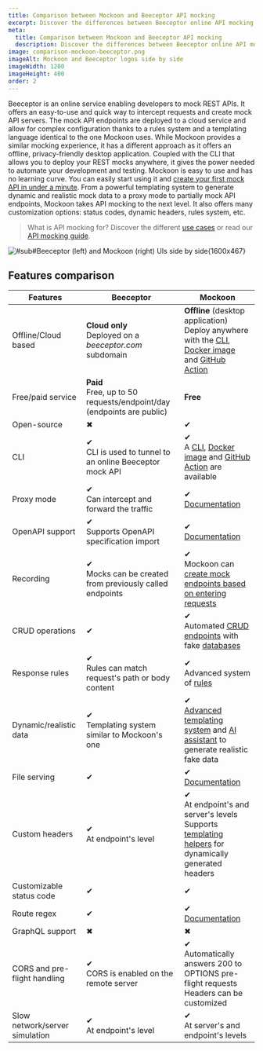 ```yaml
---
title: Comparison between Mockoon and Beeceptor API mocking
excerpt: Discover the differences between Beeceptor online API mocking and Mockoon's desktop application and CLI mocking features
meta:
  title: Comparison between Mockoon and Beeceptor API mocking
  description: Discover the differences between Beeceptor online API mocking and Mockoon's desktop application and CLI mocking features
image: comparison-mockoon-beeceptor.png
imageAlt: Mockoon and Beeceptor logos side by side
imageWidth: 1200
imageHeight: 400
order: 2
---
```


Beeceptor is an online service enabling developers to mock REST APIs. It offers an easy-to-use and quick way to intercept requests and create mock API servers. The mock API endpoints are deployed to a cloud service and allow for complex configuration thanks to a rules system and a templating language identical to the one Mockoon uses.
While Mockoon provides a similar mocking experience, it has a different approach as it offers an offline, privacy-friendly desktop application. Coupled with the CLI that allows you to deploy your REST mocks anywhere, it gives the power needed to automate your development and testing.
Mockoon is easy to use and has no learning curve. You can easily start using it and [create your first mock API in under a minute](/tutorials/getting-started/).
From a powerful templating system to generate dynamic and realistic mock data to a proxy mode to partially mock API endpoints, Mockoon takes API mocking to the next level. It also offers many customization options: status codes, dynamic headers, rules system, etc.

> What is API mocking for? Discover the different [use cases](/use-cases/) or read our [API mocking guide](/articles/what-is-api-mocking/).

![#sub#Beeceptor (left) and Mockoon (right) UIs side by side{1600x467}](/images/compare/comparison-mockoon-beeceptor-screenshot.png)

## Features comparison

| Features                                                          | Beeceptor                                                                                                   | Mockoon                                                                                                                                                                                                           |
| ----------------------------------------------------------------- | ----------------------------------------------------------------------------------------------------------- | ----------------------------------------------------------------------------------------------------------------------------------------------------------------------------------------------------------------- |
| <span class="text-gray-700">Offline/Cloud based</span>            | **Cloud only**<br/>Deployed on a _beeceptor.com_ subdomain                                                  | **Offline** (desktop application)<br/>Deploy anywhere with the [CLI](/cli/), [Docker image](https://hub.docker.com/r/mockoon/cli) and [GitHub Action](https://github.com/marketplace/actions/mockoon-cli)         |
| <span class="text-gray-700">Free/paid service</span>              | **Paid**<br/> Free, up to 50 requests/endpoint/day (endpoints are public)                                   | **Free**                                                                                                                                                                                                          |
| <span class="text-gray-700">Open-source</span>                    | <span class="text-danger fw-bold fs-3">✖</span>                                                            | <span class="text-success fw-bold fs-3">✔</span>                                                                                                                                                                 |
| <span class="text-gray-700">CLI</span>                            | <span class="text-success fw-bold fs-3">✔</span><br/>CLI is used to tunnel to an online Beeceptor mock API | <span class="text-success fw-bold fs-3">✔</span> <br/>A [CLI](/cli/), [Docker image](https://hub.docker.com/r/mockoon/cli) and [GitHub Action](https://github.com/marketplace/actions/mockoon-cli) are available |
| <span class="text-gray-700">Proxy mode</span>                     | <span class="text-success fw-bold fs-3">✔</span><br/>Can intercept and forward the traffic                 | <span class="text-success fw-bold fs-3">✔</span><br/>[Documentation](/tutorials/partial-mocking-proxy/)                                                                                                          |
| <span class="text-gray-700">OpenAPI support </span>               | <span class="text-success fw-bold fs-3">✔</span><br/>Supports OpenAPI specification import                 | <span class="text-success fw-bold fs-3">✔</span><br/>[Documentation](/docs/latest/openapi/import-export-openapi-format/)                                                                                         |
| <span class="text-gray-700">Recording</span>                      | <span class="text-success fw-bold fs-3">✔</span><br/>Mocks can be created from previously called endpoints | <span class="text-success fw-bold fs-3">✔</span><br/>Mockoon can [create mock endpoints based on entering requests](/tutorials/requests-recording-auto-mocking/)                                                 |
| <span class="text-gray-700">CRUD operations</span>                | <span class="text-success fw-bold fs-3">✔</span>                                                           | <span class="text-success fw-bold fs-3">✔</span><br/>Automated [CRUD endpoints](/tutorials/create-full-rest-api-crud-routes/) with fake [databases](/docs/latest/data-buckets/overview/)                         |
| <span class="text-gray-700">Response rules</span>                 | <span class="text-success fw-bold fs-3">✔</span><br/>Rules can match request's path or body content        | <span class="text-success fw-bold fs-3">✔</span><br/>Advanced system of [rules](/docs/latest/route-responses/dynamic-rules/)                                                                                     |
| <span class="text-gray-700">Dynamic/realistic data</span>         | <span class="text-success fw-bold fs-3">✔</span><br/>Templating system similar to Mockoon's one            | <span class="text-success fw-bold fs-3">✔</span><br/>[Advanced templating system](/tutorials/generate-mock-json-data/) and [AI assistant](/ai-powered-api-mocking/) to generate realistic fake data              |
| <span class="text-gray-700">File serving</span>                   | <span class="text-success fw-bold fs-3">✔</span>                                                           | <span class="text-success fw-bold fs-3">✔</span><br/>[Documentation](/docs/latest/response-configuration/file-serving/)                                                                                          |
| <span class="text-gray-700">Custom headers</span>                 | <span class="text-success fw-bold fs-3">✔</span><br/>At endpoint's level                                   | <span class="text-success fw-bold fs-3">✔</span><br/>At endpoint's and server's levels<br/>Supports [templating helpers](/docs/latest/templating/overview/#headers-templating) for dynamically generated headers |
| <span class="text-gray-700">Customizable status code</span>       | <span class="text-success fw-bold fs-3">✔</span>                                                           | <span class="text-success fw-bold fs-3">✔</span>                                                                                                                                                                 |
| <span class="text-gray-700">Route regex</span>                    | <span class="text-success fw-bold fs-3">✔</span>                                                           | <span class="text-success fw-bold fs-3">✔</span><br/>[Documentation](/docs/latest/api-endpoints/routing/)                                                                                                        |
| <span class="text-gray-700">GraphQL support</span>                | <span class="text-danger fw-bold fs-3">✖</span>                                                            | <span class="text-danger fw-bold fs-3">✖</span>                                                                                                                                                                  |
| <span class="text-gray-700">CORS and pre-flight handling</span>   | <span class="text-success fw-bold fs-3">✔</span><br/>CORS is enabled on the remote server                  | <span class="text-success fw-bold fs-3">✔</span><br/>Automatically answers 200 to OPTIONS pre-flight requests<br/>Headers can be customized                                                                      |
| <span class="text-gray-700">Slow network/server simulation</span> | <span class="text-success fw-bold fs-3">✔</span><br/>At endpoint's level                                   | <span class="text-success fw-bold fs-3">✔</span><br/>At server's and endpoint's levels                                                                                                                           |
